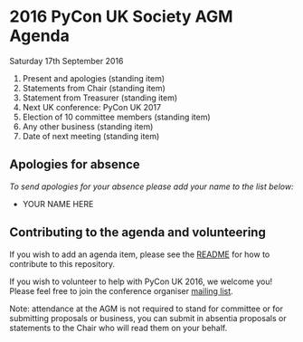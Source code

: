 # 2016 PyCon UK Society AGM Agenda

Saturday 17th September 2016

 1. Present and apologies (standing item)
 2. Statements from Chair (standing item)
 3. Statement from Treasurer (standing item)
 4. Next UK conference: PyCon UK 2017
 5. Election of 10 committee members (standing item)
 6. Any other business (standing item)
 7. Date of next meeting (standing item)

## Apologies for absence

*To send apologies for your absence please add your name to the list below:*

 * YOUR NAME HERE

## Contributing to the agenda and volunteering

If you wish to add an agenda item, please see the [README](../README.md) for how to contribute to this repository.

If you wish to volunteer to help with PyCon UK 2016, we welcome you!
Please feel free to join the conference organiser [mailing list](https://mail.python.org/mailman/listinfo/pyconuk-adm).

Note: attendance at the AGM is not required to stand for committee or for submitting proposals or business, you can submit in absentia proposals or statements to the Chair who will read them on your behalf.
